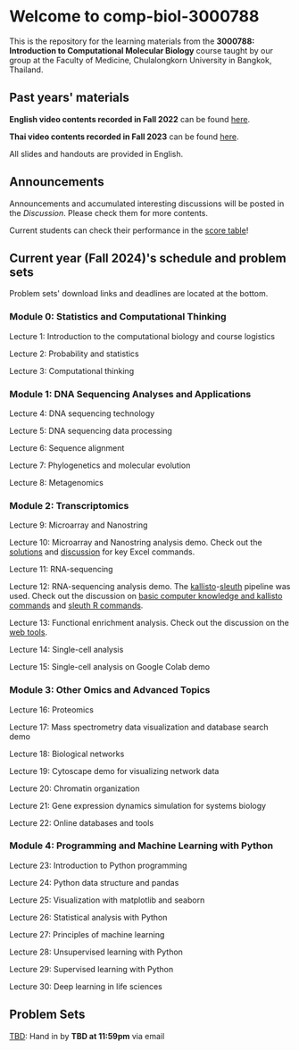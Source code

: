# Welcome to comp-biol-3000788
This is the repository for the learning materials from the **3000788: Introduction to Computational Molecular Biology** course taught by our group at the Faculty of Medicine, Chulalongkorn University in Bangkok, Thailand.

## Past years' materials
**English video contents recorded in Fall 2022** can be found [here](https://github.com/cmb-chula/comp-biol-3000788/blob/main/EN_videos.md).

**Thai video contents recorded in Fall 2023** can be found [here](https://github.com/cmb-chula/comp-biol-3000788/blob/main/TH_videos.md).

All slides and handouts are provided in English.

## Announcements
Announcements and accumulated interesting discussions will be posted in the *Discussion*. Please check them for more contents.

Current students can check their performance in the [score table](https://github.com/cmb-chula/comp-biol-3000788/blob/main/PS_scores.md)!

## Current year (Fall 2024)'s schedule and problem sets
Problem sets' download links and deadlines are located at the bottom.

### Module 0: Statistics and Computational Thinking
Lecture 1: Introduction to the computational biology and course logistics

Lecture 2: Probability and statistics

Lecture 3: Computational thinking

### Module 1: DNA Sequencing Analyses and Applications
Lecture 4: DNA sequencing technology

Lecture 5: DNA sequencing data processing

Lecture 6: Sequence alignment

Lecture 7: Phylogenetics and molecular evolution

Lecture 8: Metagenomics

### Module 2: Transcriptomics
Lecture 9: Microarray and Nanostring

Lecture 10: Microarray and Nanostring analysis demo. Check out the [solutions](https://github.com/cmb-chula/comp-biol-3000788/tree/main/demo) and [discussion](https://github.com/cmb-chula/comp-biol-3000788/discussions/12) for key Excel commands.

Lecture 11: RNA-sequencing

Lecture 12: RNA-sequencing analysis demo. The [kallisto](https://pachterlab.github.io/kallisto/)-[sleuth](https://pachterlab.github.io/sleuth/) pipeline was used. Check out the discussion on [basic computer knowledge and kallisto commands](https://github.com/cmb-chula/comp-biol-3000788/discussions/13) and [sleuth R commands](https://github.com/cmb-chula/comp-biol-3000788/discussions/14).

Lecture 13: Functional enrichment analysis. Check out the discussion on the [web tools](https://github.com/cmb-chula/comp-biol-3000788/discussions/16).

Lecture 14: Single-cell analysis

Lecture 15: Single-cell analysis on Google Colab demo

### Module 3: Other Omics and Advanced Topics
Lecture 16: Proteomics

Lecture 17: Mass spectrometry data visualization and database search demo

Lecture 18: Biological networks

Lecture 19: Cytoscape demo for visualizing network data

Lecture 20: Chromatin organization

Lecture 21: Gene expression dynamics simulation for systems biology

Lecture 22: Online databases and tools 

### Module 4: Programming and Machine Learning with Python
Lecture 23: Introduction to Python programming

Lecture 24: Python data structure and pandas

Lecture 25: Visualization with matplotlib and seaborn

Lecture 26: Statistical analysis with Python

Lecture 27: Principles of machine learning

Lecture 28: Unsupervised learning with Python

Lecture 29: Supervised learning with Python

Lecture 30: Deep learning in life sciences

## Problem Sets
[TBD](): Hand in by **TBD at 11:59pm** via email
